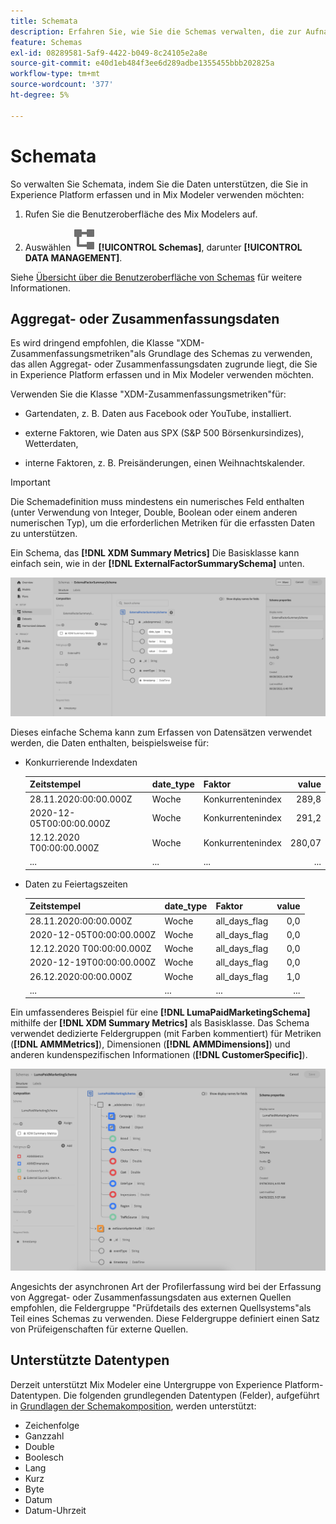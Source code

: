 ```yaml
---
title: Schemata
description: Erfahren Sie, wie Sie die Schemas verwalten, die zur Aufnahme von Daten in Mix Modeler erforderlich sind.
feature: Schemas
exl-id: 08289581-5af9-4422-b049-8c24105e2a8e
source-git-commit: e40d1eb484f3ee6d289adbe1355455bbb202825a
workflow-type: tm+mt
source-wordcount: '377'
ht-degree: 5%

---
```


# Schemata

So verwalten Sie Schemata, indem Sie die Daten unterstützen, die Sie in Experience Platform erfassen und in Mix Modeler verwenden möchten:

1. Rufen Sie die Benutzeroberfläche des Mix Modelers auf.

1. Auswählen ![Schemas](../assets/icons/Schemas.svg) **[!UICONTROL Schemas]**, darunter **[!UICONTROL DATA MANAGEMENT]**.

Siehe [Übersicht über die Benutzeroberfläche von Schemas](https://experienceleague.adobe.com/docs/experience-platform/xdm/ui/overview.html?lang=de) für weitere Informationen.

## Aggregat- oder Zusammenfassungsdaten

Es wird dringend empfohlen, die Klasse &quot;XDM-Zusammenfassungsmetriken&quot;als Grundlage des Schemas zu verwenden, das allen Aggregat- oder Zusammenfassungsdaten zugrunde liegt, die Sie in Experience Platform erfassen und in Mix Modeler verwenden möchten.

Verwenden Sie die Klasse &quot;XDM-Zusammenfassungsmetriken&quot;für:

- Gartendaten, z. B. Daten aus Facebook oder YouTube, installiert.

- externe Faktoren, wie Daten aus SPX (S&amp;P 500 Börsenkursindizes), Wetterdaten,

- interne Faktoren, z. B. Preisänderungen, einen Weihnachtskalender.

>[!IMPORTANT]
>
>Die Schemadefinition muss mindestens ein numerisches Feld enthalten (unter Verwendung von Integer, Double, Boolean oder einem anderen numerischen Typ), um die erforderlichen Metriken für die erfassten Daten zu unterstützen.

Ein Schema, das **[!DNL XDM Summary Metrics]** Die Basisklasse kann einfach sein, wie in der **[!DNL ExternalFactorSummarySchema]** unten.

![Externes Factoryschema](../assets/external-factors-schema.png)

Dieses einfache Schema kann zum Erfassen von Datensätzen verwendet werden, die Daten enthalten, beispielsweise für:

- Konkurrierende Indexdaten

  | Zeitstempel | date_type | Faktor | value |
  |---|---|---|--:|
  | 28.11.2020:00:00.000Z | Woche | Konkurrentenindex | 289,8 |
  | 2020-12-05T00:00:00.000Z | Woche | Konkurrentenindex | 291,2 |
  | 12.12.2020 T00:00:00.000Z | Woche | Konkurrentenindex | 280,07 |
  | ... | ... | ... | ... |

- Daten zu Feiertagszeiten

  | Zeitstempel | date_type | Faktor | value |
  |---|---|---|--:|
  | 28.11.2020:00:00.000Z | Woche | all_days_flag | 0,0 |
  | 2020-12-05T00:00:00.000Z | Woche | all_days_flag | 0,0 |
  | 12.12.2020 T00:00:00.000Z | Woche | all_days_flag | 0,0 |
  | 2020-12-19T00:00:00.000Z | Woche | all_days_flag | 0,0 |
  | 26.12.2020:00:00.000Z | Woche | all_days_flag | 1,0 |
  | ... | ... | ... | ... |


Ein umfassenderes Beispiel für eine **[!DNL LumaPaidMarketingSchema]** mithilfe der **[!DNL XDM Summary Metrics]** als Basisklasse. Das Schema verwendet dedizierte Feldergruppen (mit Farben kommentiert) für Metriken (**[!DNL AMMMetrics]**), Dimensionen (**[!DNL AMMDimensions]**) und anderen kundenspezifischen Informationen (**[!DNL CustomerSpecific]**).

![Zusammenfassungsschema](../assets/summary-schema.png)

Angesichts der asynchronen Art der Profilerfassung wird bei der Erfassung von Aggregat- oder Zusammenfassungsdaten aus externen Quellen empfohlen, die Feldergruppe &quot;Prüfdetails des externen Quellsystems&quot;als Teil eines Schemas zu verwenden. Diese Feldergruppe definiert einen Satz von Prüfeigenschaften für externe Quellen.


## Unterstützte Datentypen

Derzeit unterstützt Mix Modeler eine Untergruppe von Experience Platform-Datentypen. Die folgenden grundlegenden Datentypen (Felder), aufgeführt in [Grundlagen der Schemakomposition](https://experienceleague.adobe.com/docs/experience-platform/xdm/schema/composition.html?lang=en#data-type), werden unterstützt:

- Zeichenfolge
- Ganzzahl
- Double
- Boolesch
- Lang
- Kurz
- Byte
- Datum
- Datum-Uhrzeit
